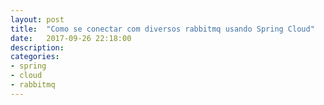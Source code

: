 ```yaml
---
layout: post
title:  "Como se conectar com diversos rabbitmq usando Spring Cloud" 
date:   2017-09-26 22:18:00
description: 
categories:
- spring
- cloud
- rabbitmq
---
```

